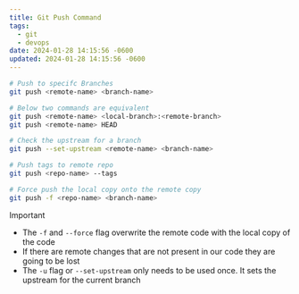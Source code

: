 ```yaml
---
title: Git Push Command
tags:
  - git
  - devops
date: 2024-01-28 14:15:56 -0600
updated: 2024-01-28 14:15:56 -0600
---
```


````bash
# Push to specifc Branches
git push <remote-name> <branch-name>

# Below two commands are equivalent
git push <remote-name> <local-branch>:<remote-branch>
git push <remote-name> HEAD

# Check the upstream for a branch
git push --set-upstream <remote-name> <branch-name>

# Push tags to remote repo
git push <repo-name> --tags

# Force push the local copy onto the remote copy
git push -f <repo-name> <branch-name>
````

 > [!important]
 > * The `-f` and `--force` flag overwrite the remote code with the local copy of the code
 > * If there are remote changes that are not present in our code they are going to be lost
 > * The `-u` flag or `--set-upstream` only needs to be used once. It sets the upstream for the current branch
 